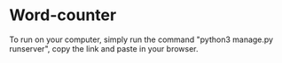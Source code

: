 # Word-counter
To run on your computer, simply run the command "python3 manage.py runserver", copy the link and paste in your browser.
